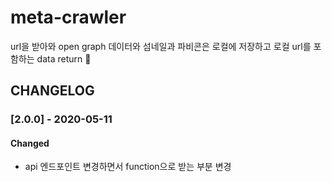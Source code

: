 # meta-crawler
url을 받아와 open graph 데이터와 섬네일과 파비콘은 로컬에 저장하고 로컬 url를 포함하는 data return 🚀

## CHANGELOG

### [2.0.0] - 2020-05-11

#### Changed

- api 엔드포인트 변경하면서 function으로 받는 부분 변경